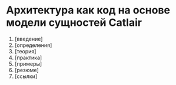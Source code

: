 # Архитектура как код на основе модели сущностей Catlair

1. [введение]
2. [определения]
3. [теория]
4. [практика]
5. [примеры]
6. [резюме]
7. [ссылки]
